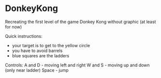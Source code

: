 # DonkeyKong
Recreating the first level of the game Donkey Kong without graphic (at least for now)

Quick instructions:
  - your target is to get to the yellow circle
  - you have to avoid barrels 
  - blue squares are the ladders

Controls: 
  A and D - moving left and right
  W and S - moving up and down (only near ladder)
  Space - jump
